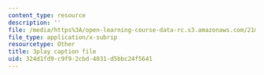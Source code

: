 ```yaml
---
content_type: resource
description: ''
file: /media/https%3A/open-learning-course-data-rc.s3.amazonaws.com/21m-355-musical-improvisation-spring-2013/324d1fd9c9f92cbd4031d5bbc24f5641_u9givSC2M8Y.srt
file_type: application/x-subrip
resourcetype: Other
title: 3play caption file
uid: 324d1fd9-c9f9-2cbd-4031-d5bbc24f5641
---
```

